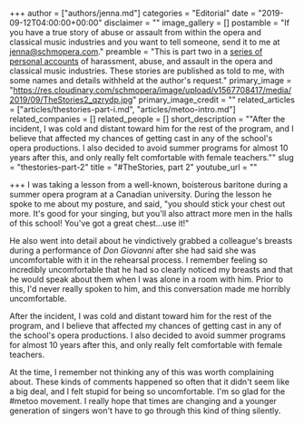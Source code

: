+++
author = ["authors/jenna.md"]
categories = "Editorial"
date = "2019-09-12T04:00:00+00:00"
disclaimer = ""
image_gallery = []
postamble = "If you have a true story of abuse or assault from within the opera and classical music industries and you want to tell someone, send it to me at [jenna@schmopera.com](mailto@jenna@schmopera.com)."
preamble = "This is part two in a [series of personal accounts](/thestories-are-coming-out-and-heres-why/) of harassment, abuse, and assault in the opera and classical music industries. These stories are published as told to me, with some names and details withheld at the author's request."
primary_image = "https://res.cloudinary.com/schmopera/image/upload/v1567708417/media/2019/09/TheStories2_qzrydp.jpg"
primary_image_credit = ""
related_articles = ["articles/thestories-part-i.md", "articles/metoo-intro.md"]
related_companies = []
related_people = []
short_description = "\"After the incident, I was cold and distant toward him for the rest of the program, and I believe that affected my chances of getting cast in any of the school's opera productions. I also decided to avoid summer programs for almost 10 years after this, and only really felt comfortable with female teachers.\""
slug = "thestories-part-2"
title = "#TheStories, part 2"
youtube_url = ""

+++
I was taking a lesson from a well-known, boisterous baritone during a summer opera program at a Canadian university. During the lesson he spoke to me about my posture, and said, "you should stick your chest out more. It's good for your singing, but you'll also attract more men in the halls of this school! You've got a great chest...use it!" 

He also went into detail about he vindictively grabbed a colleague's breasts during a performance of _Don Giovanni_ after she had said she was uncomfortable with it in the rehearsal process. I remember feeling so incredibly uncomfortable that he had so clearly noticed my breasts and that he would speak about them when I was alone in a room with him. Prior to this, I'd never really spoken to him, and this conversation made me horribly uncomfortable.

After the incident, I was cold and distant toward him for the rest of the program, and I believe that affected my chances of getting cast in any of the school's opera productions. I also decided to avoid summer programs for almost 10 years after this, and only really felt comfortable with female teachers.

At the time, I remember not thinking any of this was worth complaining about. These kinds of comments happened so often that it didn't seem like a big deal, and I felt stupid for being so uncomfortable. I'm so glad for the #metoo movement. I really hope that times are changing and a younger generation of singers won't have to go through this kind of thing silently.
